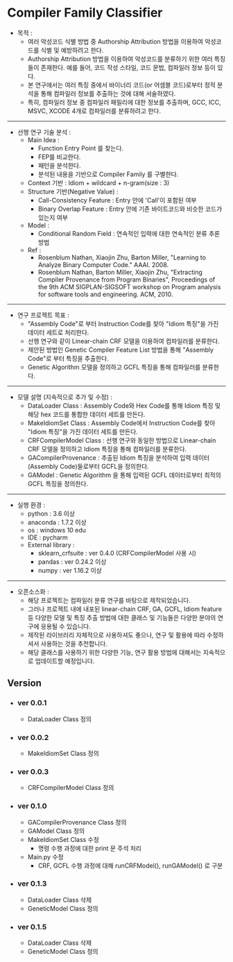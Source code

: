 # Compiler Family Classifier
- 목적 : 
    - 여러 악성코드 식별 방법 중 Authorship Attribution 방법을 이용하여 악성코드를 식별 및 예방하려고 한다.
    - Authorship Attribution 방법을 이용하여 악성코드를 분류하기 위한 여러 특징들이 존재한다. 예를 들어, 코드 작성 스타일, 코드 문법, 컴파일러 정보 등이 있다.
    - 본 연구에서는 여러 특징 중에서 바이너리 코드(or 어셈블 코드)로부터 정적 분석을 통해 컴파일러 정보를 추출하는 것에 대해 서술하였다.
    - 특히, 컴파일러 정보 중 컴파일러 패밀리에 대한 정보를 추출하며, GCC, ICC, MSVC, XCODE 4개로 컴파일러를 분류하려고 한다.
--------------------------------------
- 선행 연구 기술 분석 : 
    - Main Idea : 
        - Function Entry Point 를 찾는다.
        - FEP를 비교한다.
        - 패턴을 분석한다.
        - 분석된 내용을 기반으로 Compiler Family 를 구별한다. 
    - Context 기반 : Idiom + wildcard + n-gram(size : 3)
    - Structure 기반(Negative Value) : 
        - Call-Consistency Feature : Entry 안에 'Call'이 포함된 여부
        - Binary Overlap Feature : Entry 안에 기존 바이트코드와 비슷한 코드가 있는지 여부
    - Model : 
        - Conditional Random Field : 연속적인 입력에 대한 연속적인 분류 추론 방법
    - Ref : 
        - Rosenblum Nathan, Xiaojin Zhu, Barton Miller, "Learning to Analyze Binary Computer Code." AAAI. 2008.
        - Rosenblum Nathan, Barton Miller, Xiaojin Zhu, "Extracting Compiler Provenance from Program Binaries", Proceedings of the 9th ACM SIGPLAN-SIGSOFT workshop on Program analysis for software tools and engineering. ACM, 2010.
-------------------------------------
- 연구 프로젝트 목표 : 
    - "Assembly Code"로 부터 Instruction Code를 찾아 "Idiom 특징"을 가진 데이터 세트로 처리한다.
    - 선행 연구와 같이 Linear-chain CRF 모델을 이용하여 컴파일러를 분류한다.
    - 제안된 방법인 Genetic Compiler Feature List 방법을 통해 "Assembly Code"로 부터 특징을 추출한다.
    - Genetic Algorithm 모델을 정의하고 GCFL 특징을 통해 컴파일러를 분류한다.
------------------------------------- 
- 모델 설명 (지속적으로 추가 및 수정) : 
    - DataLoader Class : Assembly Code와 Hex Code를 통해 Idiom 특징 및 해당 hex 코드를 통합한 데이터 세트를 만든다.
    - MakeIdiomSet Class : Assembly Code에서 Instruction Code를 찾아 "Idiom 특징"을 가진 데이터 세트를 만든다.
    - CRFCompilerModel Class : 선행 연구와 동일한 방법으로 Linear-chain CRF 모델을 정의하고 Idiom 특징을 통해 컴파일러를 분류한다.
    - GACompilerProvenance : 추출된 Idiom 특징을 분석하여 입력 데이터(Assembly Code)들로부터 GCFL을 정의한다.
    - GAModel : Genetic Algorithm 을 통해 입력된 GCFL 데이터로부터 최적의 GCFL 특징을 정의한다.
-------------------------------------
- 실행 환경 : 
    - python : 3.6 이상
    - anaconda : 1.7.2 이상
    - os : windows 10 edu
    - IDE : pycharm
    - External library : 
        - sklearn_crfsuite : ver 0.4.0 (CRFCompilerModel 사용 시)
        - pandas : ver 0.24.2 이상
        - numpy : ver 1.16.2 이상
-------------------------------------
- 오픈소스화 : 
    - 해당 프로젝트는 컴파일러 분류 연구를 바탕으로 제작되었습니다.
    - 그러나 프로젝트 내에 내포된 linear-chain CRF, GA, GCFL, Idiom feature 등 다양한 모델 및 특징 추출 방법에 대한 클래스 및 기능들은 다양한 분야의 연구에 응용될 수 있습니다.
    - 제작된 라이브러리 자체적으로 사용하셔도 좋으나, 연구 및 활용에 따라 수정하셔서 사용하는 것을 추천합니다.
    - 해당 클래스를 사용하기 위한 다양한 기능, 연구 활용 방법에 대해서는 지속적으로 업데이트할 예정입니다.
    
## Version
* ### ver 0.0.1
    * DataLoader Class 정의
* ### ver 0.0.2
    * MakeIdiomSet Class 정의
* ### ver 0.0.3
    * CRFCompilerModel Class 정의
* ### ver 0.1.0    
    * GACompilerProvenance Class 정의
    * GAModel Class 정의
    * MakeIdiomSet Class 수정
        * 명령 수행 과정에 대한 print 문 주석 처리
    * Main.py 수정
        * CRF, GCFL 수행 과정에 대해 runCRFModel(), runGAModel() 로 구분
* ### ver 0.1.3    
    * DataLoader Class 삭제
    * GeneticModel Class 정의
* ### ver 0.1.5    
    * DataLoader Class 삭제
    * GeneticModel Class 정의